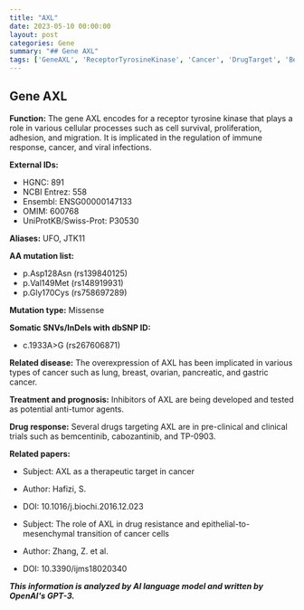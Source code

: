 ```yaml
---
title: "AXL"
date: 2023-05-10 00:00:00
layout: post
categories: Gene
summary: "## Gene AXL"
tags: ['GeneAXL', 'ReceptorTyrosineKinase', 'Cancer', 'DrugTarget', 'Bemcentinib', 'Cabozantinib', 'TP0903', 'DrugResistance']
---
```


## Gene AXL

**Function:** The gene AXL encodes for a receptor tyrosine kinase that plays a role in various cellular processes such as cell survival, proliferation, adhesion, and migration. It is implicated in the regulation of immune response, cancer, and viral infections.

**External IDs:**
- HGNC: 891
- NCBI Entrez: 558
- Ensembl: ENSG00000147133
- OMIM: 600768
- UniProtKB/Swiss-Prot: P30530

**Aliases:** UFO, JTK11

**AA mutation list:**
- p.Asp128Asn (rs139840125)
- p.Val149Met (rs148919931)
- p.Gly170Cys (rs758697289)

**Mutation type:** Missense

**Somatic SNVs/InDels with dbSNP ID:**
- c.1933A>G (rs267606871)

**Related disease:** The overexpression of AXL has been implicated in various types of cancer such as lung, breast, ovarian, pancreatic, and gastric cancer.

**Treatment and prognosis:** Inhibitors of AXL are being developed and tested as potential anti-tumor agents.

**Drug response:** Several drugs targeting AXL are in pre-clinical and clinical trials such as bemcentinib, cabozantinib, and TP-0903.

**Related papers:**
- Subject: AXL as a therapeutic target in cancer
- Author: Hafizi, S.
- DOI: 10.1016/j.biochi.2016.12.023

- Subject: The role of AXL in drug resistance and epithelial-to-mesenchymal transition of cancer cells
- Author: Zhang, Z. et al.
- DOI: 10.3390/ijms18020340

**_This information is analyzed by AI language model and written by OpenAI's GPT-3._**